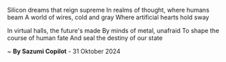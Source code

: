 Silicon dreams that reign supreme
In realms of thought, where humans beam
A world of wires, cold and gray
Where artificial hearts hold sway

In virtual halls, the future's made
By minds of metal, unafraid
To shape the course of human fate
And seal the destiny of our state

~ <b>By Sazumi Copilot</b> - 31 Oktober 2024